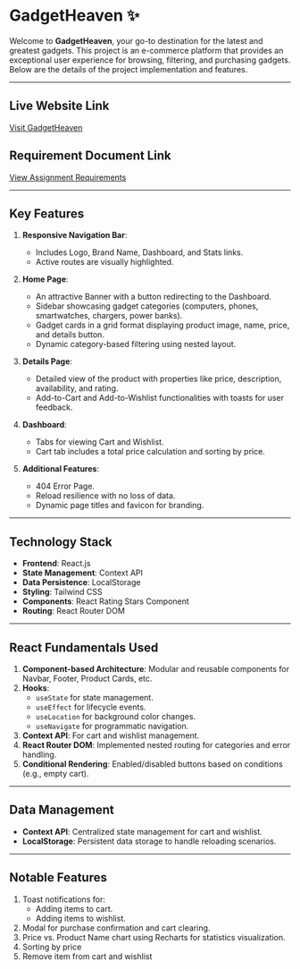 # GadgetHeaven ✨

Welcome to **GadgetHeaven**, your go-to destination for the latest and greatest gadgets. This project is an e-commerce platform that provides an exceptional user experience for browsing, filtering, and purchasing gadgets. Below are the details of the project implementation and features.

---

## Live Website Link
[Visit GadgetHeaven](https://b10-a8-one.vercel.app)

## Requirement Document Link
[View Assignment Requirements](/Assignment-08.pdf)

---

## Key Features
1. **Responsive Navigation Bar**:
   - Includes Logo, Brand Name, Dashboard, and Stats links.
   - Active routes are visually highlighted.

2. **Home Page**:
   - An attractive Banner with a button redirecting to the Dashboard.
   - Sidebar showcasing gadget categories (computers, phones, smartwatches, chargers, power banks).
   - Gadget cards in a grid format displaying product image, name, price, and details button.
   - Dynamic category-based filtering using nested layout.

3. **Details Page**:
   - Detailed view of the product with properties like price, description, availability, and rating.
   - Add-to-Cart and Add-to-Wishlist functionalities with toasts for user feedback.

4. **Dashboard**:
   - Tabs for viewing Cart and Wishlist.
   - Cart tab includes a total price calculation and sorting by price.

5. **Additional Features**:
   - 404 Error Page.
   - Reload resilience with no loss of data.
   - Dynamic page titles and favicon for branding.

---

## Technology Stack
- **Frontend**: React.js
- **State Management**: Context API
- **Data Persistence**: LocalStorage
- **Styling**: Tailwind CSS
- **Components**: React Rating Stars Component
- **Routing**: React Router DOM

---

## React Fundamentals Used
1. **Component-based Architecture**: Modular and reusable components for Navbar, Footer, Product Cards, etc.
2. **Hooks**:
   - `useState` for state management.
   - `useEffect` for lifecycle events.
   - `useLocation` for background color changes.
   - `useNavigate` for programmatic navigation.
3. **Context API**: For cart and wishlist management.
4. **React Router DOM**: Implemented nested routing for categories and error handling.
5. **Conditional Rendering**: Enabled/disabled buttons based on conditions (e.g., empty cart).

---

## Data Management
- **Context API**: Centralized state management for cart and wishlist.
- **LocalStorage**: Persistent data storage to handle reloading scenarios.

---

## Notable Features
1. Toast notifications for:
   - Adding items to cart.
   - Adding items to wishlist.
2. Modal for purchase confirmation and cart clearing.
3. Price vs. Product Name chart using Recharts for statistics visualization.
4. Sorting by price
5. Remove item from cart and wishlist